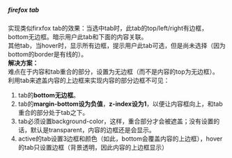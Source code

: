 ##### firefox tab  
实现类似firxfox tab的效果：当选中tab时，此tab的top/left/right有边框，bottom无边框。暗示用户此tab和下面的内容关联。  
其他tab，当hover时，显示所有边框，提示用户此tab可选，但是尚未选择（因为bottom的border是有线的）。  
**解决方案：**  
难点在于内容和tab重合的部分，设置为无边框（而不是内容的top为无边框）。  
利用tab来遮盖内容的上边框来实现内容的部分边框不可见：  
1. tab的**bottom无边框**。  
2. tab的**margin-bottom设为负值**，**z-index设为1**，以便让内容框向上，和tab重合的部分处于tab之下。  
3. tab必须设置background-color，这样，重合部分才会被遮盖；没有设置的话，默认是transparent，内容的边框还是会显示。  
4. active的tab设置3边框和颜色（如此，bottom会覆盖内容的上边框），hover的tab只设置边框（背景透明，因此内容的上边框显示）
